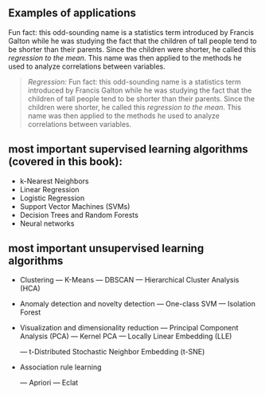 ## Examples of applications

Fun fact: this odd-sounding name is a statistics term introduced by Francis Galton while he was studying the fact that the children of tall people tend to be shorter than their parents. Since the children were shorter, he called this *regression to the mean*. This name was then applied to the methods he used to analyze correlations between variables.

>   *Regression:* Fun fact: this odd-sounding name is a statistics term introduced by Francis Galton while he was studying the fact that the children of tall people tend to be shorter than their parents. Since the children were shorter, he called this *regression to the mean*. This name was then applied to the methods he used to analyze correlations between variables.

## most important supervised learning algorithms (covered in this book):

-   k-Nearest Neighbors
-   Linear Regression
-   Logistic Regression
-   Support Vector Machines (SVMs)
-   Decision Trees and Random Forests
-   Neural networks

## most important unsupervised learning algorithms

*   Clustering
     — K-Means
     — DBSCAN
     — Hierarchical Cluster Analysis (HCA)

-   Anomaly detection and novelty detection — One-class SVM
     — Isolation Forest

-   Visualization and dimensionality reduction — Principal Component Analysis (PCA) — Kernel PCA
     — Locally Linear Embedding (LLE)

    — t-Distributed Stochastic Neighbor Embedding (t-SNE)

-   Association rule learning

    — Apriori — Eclat

